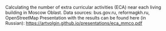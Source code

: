 Calculating the number of extra curricular activities (ECA) near each living building in Moscow Oblast.
Data sources: bus.gov.ru, reformagkh.ru, OpenStreetMap
Presentation with the results can be found here (in Russian): https://artvolgin.github.io/presentations/eca_mmco.pdf
